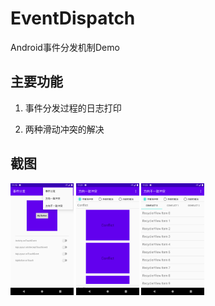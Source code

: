 # EventDispatch

Android事件分发机制Demo

## 主要功能

1. 事件分发过程的日志打印

2. 两种滑动冲突的解决

## 截图

<p>
  <img src="../Screenshot/eventdispatch/event_dispatch_screenshot.png" width="20%" />
  <img src="../Screenshot/eventdispatch/same_sliding_screenshot.png" width="20%" />
  <img src="../Screenshot/eventdispatch/different_sliding_screenshot.png" width="20%" />
</p>



